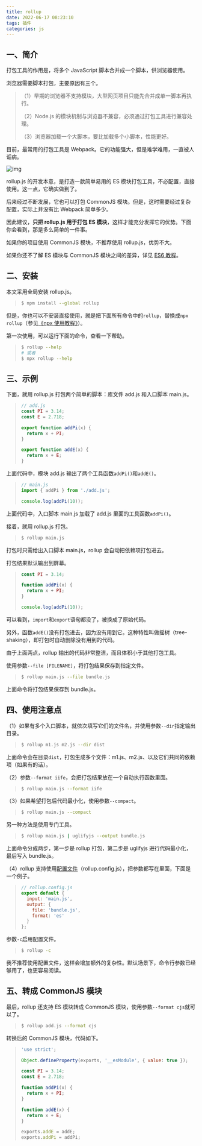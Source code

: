 ```yaml
---
title: rollup
date: 2022-06-17 08:23:10
tags: 插件
categories: js
---
```

## 一、简介

打包工具的作用是，将多个 JavaScript 脚本合并成一个脚本，供浏览器使用。

浏览器需要脚本打包，主要原因有三个。

> （1）早期的浏览器不支持模块，大型网页项目只能先合并成单一脚本再执行。
>
> （2）Node.js 的模块机制与浏览器不兼容，必须通过打包工具进行兼容处理。
>
> （3）浏览器加载一个大脚本，要比加载多个小脚本，性能更好。

目前，最常用的打包工具是 Webpack。它的功能强大，但是难学难用，一直被人诟病。

![img](https://cdn.beekka.com/blogimg/asset/202205/bg2022050310.webp)

rollup.js 的开发本意，是打造一款简单易用的 ES 模块打包工具，不必配置，直接使用。这一点，它确实做到了。

后来经过不断发展，它也可以打包 CommonJS 模块。但是，这时需要经过复杂配置，实际上并没有比 Webpack 简单多少。

因此建议，**只把 rollup.js 用于打包 ES 模块**，这样才能充分发挥它的优势。下面你会看到，那是多么简单的一件事。

如果你的项目使用 CommonJS 模块，不推荐使用 rollup.js，优势不大。

如果你还不了解 ES 模块与 CommonJS 模块之间的差异，详见 [ES6 教程](https://wangdoc.com/es6/module-loader.html#es6-模块与-commonjs-模块的差异)。

## 二、安装

本文采用全局安装 rollup.js。

<!--more-->

> ```bash
> $ npm install --global rollup
> ```

但是，你也可以不安装直接使用，就是把下面所有命令中的`rollup`，替换成`npx rollup`（参见[《npx 使用教程》](https://www.ruanyifeng.com/blog/2019/02/npx.html)）。

第一次使用，可以运行下面的命令，查看一下帮助。

> ```bash
> $ rollup --help
> # 或者
> $ npx rollup --help
> ```

## 三、示例

下面，就用 rollup.js 打包两个简单的脚本：库文件 add.js 和入口脚本 main.js。

> ```javascript
> // add.js
> const PI = 3.14;
> const E = 2.718;
> 
> export function addPi(x) {
>   return x + PI;
> }
> 
> export function addE(x) {
>   return x + E; 
> }
> ```

上面代码中，模块 add.js 输出了两个工具函数`addPi()`和`addE()`。

> ```javascript
> // main.js
> import { addPi } from './add.js';
> 
> console.log(addPi(10));
> ```

上面代码中，入口脚本 main.js 加载了 add.js 里面的工具函数`addPi()`。

接着，就用 rollup.js 打包。

> ```bash
> $ rollup main.js
> ```

打包时只需给出入口脚本 main.js，rollup 会自动把依赖项打包进去。

打包结果默认输出到屏幕。

> ```javascript
> const PI = 3.14;
> 
> function addPi(x) {
>   return x + PI;
> }
> 
> console.log(addPi(10));
> ```

可以看到，`import`和`export`语句都没了，被换成了原始代码。

另外，函数`addE()`没有打包进去，因为没有用到它。这种特性叫做摇树（tree-shaking），即打包时自动删除没有用到的代码。

由于上面两点，rollup 输出的代码非常整洁，而且体积小于其他打包工具。

使用参数`--file [FILENAME]`，将打包结果保存到指定文件。

> ```bash
> $ rollup main.js --file bundle.js
> ```

上面命令将打包结果保存到 bundle.js。

## 四、使用注意点

（1）如果有多个入口脚本，就依次填写它们的文件名，并使用参数`--dir`指定输出目录。

> ```bash
> $ rollup m1.js m2.js --dir dist
> ```

上面命令会在目录`dist`，打包生成多个文件：m1.js、m2.js、以及它们共同的依赖项（如果有的话）。

（2）参数`--format iife`，会把打包结果放在一个自动执行函数里面。

> ```bash
> $ rollup main.js --format iife
> ```

（3）如果希望打包后代码最小化，使用参数`--compact`。

> ```bash
> $ rollup main.js --compact
> ```

另一种方法是使用专门工具。

> ```bash
> $ rollup main.js | uglifyjs --output bundle.js
> ```

上面命令分成两步，第一步是 rollup 打包，第二步是 uglifyjs 进行代码最小化，最后写入 bundle.js。

（4）rollup 支持使用[配置文件](https://rollupjs.org/guide/en/#configuration-files)（rollup.config.js），把参数都写在里面，下面是一个例子。

> ```javascript
> // rollup.config.js
> export default {
>   input: 'main.js',
>   output: {
>     file: 'bundle.js',
>     format: 'es'
>   }
> };
> ```

参数`-c`启用配置文件。

> ```bash
> $ rollup -c
> ```

我不推荐使用配置文件，这样会增加额外的复杂性。默认场景下，命令行参数已经够用了，也更容易阅读。

## 五、转成 CommonJS 模块

最后，rollup 还支持 ES 模块转成 CommonJS 模块，使用参数`--format cjs`就可以了。

> ```bash
> $ rollup add.js --format cjs
> ```

转换后的 CommonJS 模块，代码如下。

> ```javascript
> 'use strict';
> 
> Object.defineProperty(exports, '__esModule', { value: true });
> 
> const PI = 3.14;
> const E = 2.718;
> 
> function addPi(x) {
>   return x + PI;
> }
> 
> function addE(x) {
>   return x + E; 
> }
> 
> exports.addE = addE;
> exports.addPi = addPi;
> ```